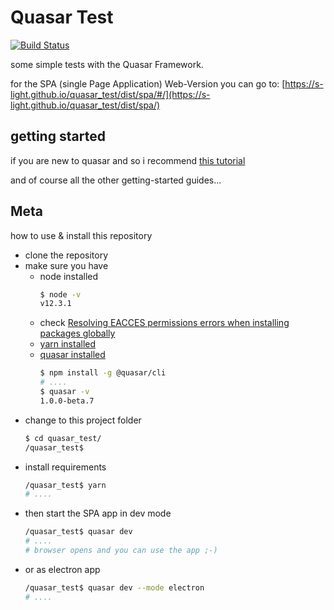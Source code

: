 <!--lint disable list-item-indent-->
<!--lint disable list-item-bullet-indent-->

# Quasar Test

[![Build Status](https://www.travis-ci.org/s-light/quasar_test.svg?branch=master)](https://www.travis-ci.org/s-light/quasar_test)

some simple tests with the Quasar Framework.

for the SPA (single Page Application) Web-Version you can go to:
[https://s-light.github.io/quasar_test/dist/spa/#/](https://s-light.github.io/quasar_test/dist/spa/)

## getting started
if you are new to quasar and so i recommend [this tutorial](https://github.com/hawkeye64/electron-quasar-file-explorer)

and of course all the other getting-started guides...


## Meta
how to use & install this repository
- clone the repository
- make sure you have
    - node installed  
        ```bash
        $ node -v
        v12.3.1
        ```
    - check [Resolving EACCES permissions errors when installing packages globally](https://docs.npmjs.com/resolving-eacces-permissions-errors-when-installing-packages-globally)
    - [yarn installed](https://yarnpkg.com/)
    - [quasar installed](https://quasar.dev/quasar-cli/installation)  
        ```bash
        $ npm install -g @quasar/cli
        # ....
        $ quasar -v
        1.0.0-beta.7
        ```
- change to this project folder
    ```bash
    $ cd quasar_test/
    /quasar_test$
    ```
- install requirements
    ```bash
    /quasar_test$ yarn
    # ....
    ```
- then start the SPA app in dev mode
    ```bash
    /quasar_test$ quasar dev
    # ....
    # browser opens and you can use the app ;-)
    ```
- or as electron app
    ```bash
    /quasar_test$ quasar dev --mode electron
    # ....
    ```
